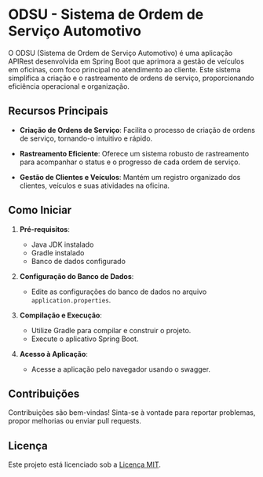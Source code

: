 # ODSU - Sistema de Ordem de Serviço Automotivo

O ODSU (Sistema de Ordem de Serviço Automotivo) é uma aplicação APIRest desenvolvida em Spring Boot que aprimora a gestão de veículos em oficinas, com foco principal no atendimento ao cliente. Este sistema simplifica a criação e o rastreamento de ordens de serviço, proporcionando eficiência operacional e organização.

## Recursos Principais

- **Criação de Ordens de Serviço**: Facilita o processo de criação de ordens de serviço, tornando-o intuitivo e rápido.

- **Rastreamento Eficiente**: Oferece um sistema robusto de rastreamento para acompanhar o status e o progresso de cada ordem de serviço.

- **Gestão de Clientes e Veículos**: Mantém um registro organizado dos clientes, veículos e suas atividades na oficina.

## Como Iniciar

1. **Pré-requisitos**:
   - Java JDK instalado
   - Gradle instalado
   - Banco de dados configurado 

2. **Configuração do Banco de Dados**:
   - Edite as configurações do banco de dados no arquivo `application.properties`.

3. **Compilação e Execução**:
   - Utilize Gradle para compilar e construir o projeto.
   - Execute o aplicativo Spring Boot.

4. **Acesso à Aplicação**:
   - Acesse a aplicação pelo navegador usando o swagger.

## Contribuições

Contribuições são bem-vindas! Sinta-se à vontade para reportar problemas, propor melhorias ou enviar pull requests.

## Licença

Este projeto está licenciado sob a [Licença MIT](LICENSE).

